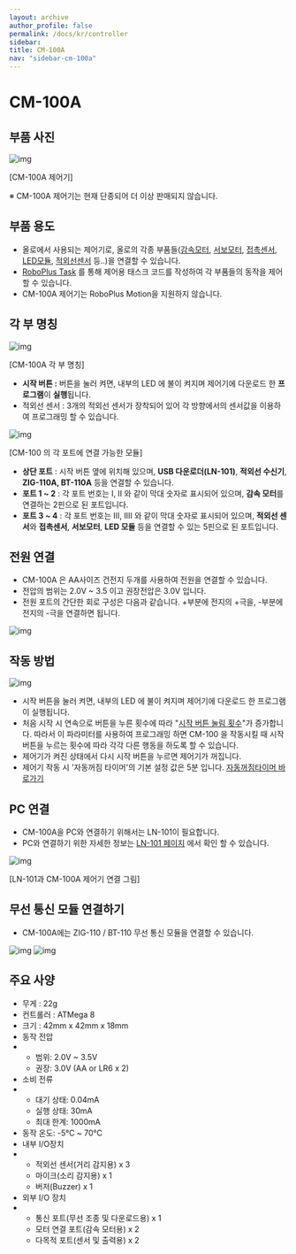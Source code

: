 ```yaml
---
layout: archive
author_profile: false
permalink: /docs/kr/controller
sidebar:
title: CM-100A
nav: "sidebar-cm-100a"
---
```


# CM-100A

## 부품 사진

![img](/assets/images/parts/controller/cm-100/cm-100_001.jpg)

[CM-100A 제어기]

 

※ CM-100A 제어기는 현재 단종되어 더 이상 판매되지 않습니다.

 

## 부품 용도

- 올로에서 사용되는 제어기로, 올로의 각종 부품들([감속모터](http://support.robotis.com/ko/product/auxdevice/motor/gearmotor_manual.htm), [서보모터](http://support.robotis.com/ko/product/auxdevice/motor/servomotor_manual.htm), [접촉센서](http://support.robotis.com/ko/product/auxdevice/sensor/touchsensor_manual.htm), [LED모듈](http://support.robotis.com/ko/product/auxdevice/display/ledmodule_manual.htm), [적외선센서](http://support.robotis.com/ko/product/auxdevice/sensor/irsensor_manual.htm) 등..)을 연결할 수 있습니다.
- [RoboPlus Task](http://support.robotis.com/ko/software/roboplus/roboplus_task_main.htm) 를 통해 제어용 태스크 코드를 작성하여 각 부품들의 동작을 제어할 수 있습니다.
- CM-100A 제어기는 RoboPlus Motion을 지원하지 않습니다.



## 각 부 명칭

![img](/assets/images/parts/controller/cm-100/cm-100_002.png)

[CM-100A 각 부 명칭]

 

- **시작 버튼 :** 버튼을 눌러 켜면, 내부의 LED 에 불이 켜지며 제어기에 다운로드 한 **프로그램**이 **실행**됩니다.
- 적외선 센서 : 3개의 적외선 센서가 장착되어 있어 각 방향에서의 센서값을 이용하여 프로그래밍 할 수 있습니다.



![img](/assets/images/parts/controller/cm-100/cm-100_003.png)

[CM-100 의 각 포트에 연결 가능한 모듈]

- **상단 포트** : 시작 버튼 옆에 위치해 있으며, **USB 다운로더(LN-101)**, **적외선 수신기**, **ZIG-110A, BT-110A** 등을 연결할 수 있습니다.
- **포트 1 ~ 2** : 각 포트 번호는 I, II 와 같이 막대 숫자로 표시되어 있으며, **감속 모터**를 연결하는 2핀으로 된 포트입니다.
- **포트 3 ~ 4** : 각 포트 번호는 III, IIII 와 같이 막대 숫자로 표시되어 있으며, **적외선 센서**와 **접촉센서**, **서보모터**, **LED 모듈** 등을 연결할 수 있는 5핀으로 된 포트입니다.



## 전원 연결

- CM-100A 은 AA사이즈 건전지 두개를 사용하여 전원을 연결할 수 있습니다.
- 전압의 범위는  2.0V ~ 3.5 이고 권장전압은 3.0V 입니다.
- 전원 포트의 간단한 회로 구성은 다음과 같습니다. +부분에 전지의 +극을, -부분에 전지의 -극을 연결하면 됩니다.

![img](/assets/images/parts/controller/cm-100/cm-100_004.png)

 

## 작동 방법

![img](/assets/images/parts/controller/cm-100/cm-100_005.png)

- 시작 버튼을 눌러 켜면, 내부의 LED 에 불이 켜지며 제어기에 다운로드 한 프로그램이 실행됩니다.
- 처음 시작 시 연속으로 버튼을 누른 횟수에 따라 "[시작 버튼 눌림 횟수](http://support.robotis.com/ko/software/roboplus/roboplus_task/programming/parameter/controller/roboplus_task_cm_startbutton.htm)"가 증가합니다. 따라서 이 파라미터를 사용하여 프로그래밍 하면 CM-100 을 작동시킬 때 시작 버튼을 누르는 횟수에 따라 각각 다른 행동을 하도록 할 수 있습니다.
- 제어기가 켜진 상태에서 다시 시작 버튼을 누르면 제어기가 꺼집니다.
- 제어기 작동 시 '자동꺼짐 타이머'의 기본 설정 값은 5분 입니다.
  [자동꺼짐타이머 바로가기](http://support.robotis.com/ko/software/roboplus/roboplus_task/programming/parameter/controller/roboplus_task_cm_powersave.htm)



## PC 연결

- CM-100A을 PC와 연결하기 위해서는 LN-101이 필요합니다.
- PC와 연결하기 위한 자세한 정보는 [LN-101 페이지](http://support.robotis.com/ko/product/auxdevice/interface/ln101_manual.htm) 에서 확인 할 수 있습니다.

![img](/assets/images/parts/controller/cm-100/cm-100_006.png)

[LN-101과 CM-100A 제어기 연결 그림]

 

## 무선 통신 모듈 연결하기

- CM-100A에는 ZIG-110 / BT-110 무선 통신 모듈을 연결할 수 있습니다.

![img](/assets/images/parts/controller/cm-100/cm-100_007.png)          ![img](/assets/images/parts/controller/cm-100/cm100_008.png)

 

## 주요 사양

- 무게 : 22g
- 컨트롤러 : ATMega 8
- 크기 : 42mm x 42mm x 18mm
- 동작 전압
- - 범위: 2.0V ~ 3.5V
  - 권장: 3.0V (AA or LR6 x 2)
- 소비 전류
- - 대기 상태: 0.04mA
  - 실행 상태: 30mA
  - 최대 한계: 1000mA
- 동작 온도: -5℃ ~ 70℃
- 내부 I/O장치
- - 적외선 센서(거리 감지용) x 3
  - 마이크(소리 감지용) x 1
  - 버저(Buzzer) x 1
- 외부 I/O 장치
- - 통신 포트(무선 조종 및 다운로드용) x 1
  - 모터 연결 포트(감속 모터용) x 2
  - 다목적 포트(센서 및 출력용) x 2

